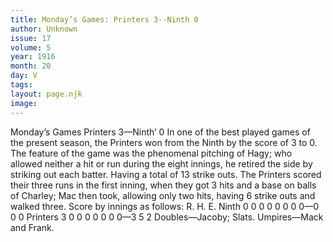 ```yaml
---
title: Monday’s Games: Printers 3--Ninth 0
author: Unknown
issue: 17
volume: 5
year: 1916
month: 20
day: V
tags:
layout: page.njk
image:
---
```

Monday’s Games    Printers 3—Ninth’ 0      In one of the best played games of the present season, the Printers won from the Ninth by the score of 3 to 0.   The feature of the game was the phenomenal pitching of Hagy; who allowed neither a hit or run during the eight innings, he retired the side by striking out each batter. Having a total of 13 strike outs.   The Printers scored their three runs in the first inning, when they got 3 hits and a base on balls of Charley; Mac then took, allowing only two hits, having 6 strike outs and walked three.    Score by innings as follows:   R. H. E. Ninth 0 0 0 0 0 0 0 0—0  0 0 Printers 3 0 0 0 0 0 0 0—3 5 2   Doubles—Jacoby; Slats.   Umpires—Mack and Frank.   
